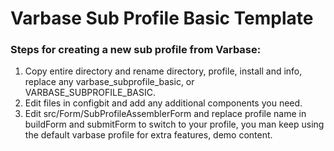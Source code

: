 # Varbase Sub Profile Basic Template

### Steps for creating a new sub profile from Varbase:
1. Copy entire directory and rename directory, profile, install and info,
   replace any varbase_subprofile_basic, or VARBASE_SUBPROFILE_BASIC.
2. Edit files in configbit and add any additional components you need.
3. Edit src/Form/SubProfileAssemblerForm and replace profile name in
   buildForm and submitForm to switch to your profile, you man keep using the
   default varbase profile for extra features, demo content.